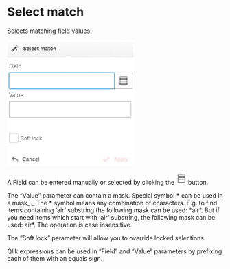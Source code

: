 # Select match

Selects matching field values.

![](../.gitbook/assets/image%20%2895%29.png)

A Field can be entered manually or selected by clicking the ![](../.gitbook/assets/image%20%28123%29.png) button.

The “Value” parameter can contain a mask. Special symbol **\*** can be used in a mask_._ The  **\*** symbol means any combination of characters. E.g. to find items containing ‘air’ substring the following mask can be used: \*air\*. But if you need items which start with ‘air’ substring, the following mask can be used: air\*. The operation is case insensitive.

The “Soft lock” parameter will allow you to override locked selections.


Qlik expressions can be used in “Field” and “Value” parameters by prefixing each of them with an equals sign.

